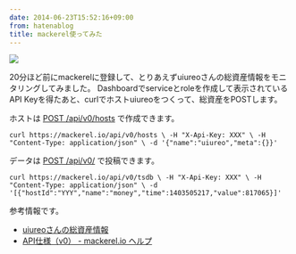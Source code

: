 ```yaml
---
date: 2014-06-23T15:52:16+09:00
from: hatenablog
title: mackerel使ってみた
---
```

![](http://cdn-ak.f.st-hatena.com/images/fotolife/r/r7kamura/20140623/20140623154539.png)

20分ほど前にmackerelに登録して、とりあえずuiureoさんの総資産情報をモニタリングしてみました。 Dashboardでserviceとroleを作成して表示されているAPI Keyを得たあと、curlでホストuiureoをつくって、総資産をPOSTします。

ホストは [POST /api/v0/hosts](http://help-ja.mackerel.io/entry/spec/api/v0#host-create) で作成できます。

```
curl https://mackerel.io/api/v0/hosts \ -H "X-Api-Key: XXX" \ -H "Content-Type: application/json" \ -d '{"name":"uiureo","meta":{}}'
```

データは [POST /api/v0/](http://help-ja.mackerel.io/entry/spec/api/v0#metric-value-post) で投稿できます。

```
curl https://mackerel.io/api/v0/tsdb \ -H "X-Api-Key: XXX" \ -H "Content-Type: application/json" \ -d '[{"hostId":"YYY","name":"money","time":1403505217,"value":817065}]'
```

参考情報です。

- [uiureoさんの総資産情報](http://openforward.me/user/uiureo)
- [API仕様（v0） - mackerel.io ヘルプ](http://help-ja.mackerel.io/entry/spec/api/v0)
